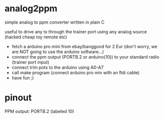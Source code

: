 # analog2ppm

simple analog to ppm converter written in plain C

useful to drive any tx through the trainer port using any analog source (hacked cheap toy remote etc)

* fetch a arduino pro mini from ebay/banggood for 2 Eur (don't worry, we are NOT going to use the arduino software...)
* connect the ppm output (PORTB.2 or arduino(10)) to your standard radio (trainer port input)
* connect trim pots to the arduino using A0-A7
* call make program (connect arduino pro min with an ftdi cable)
* have fun ;)

# pinout

PPM output: 
PORTB.2 (labeled 10)



